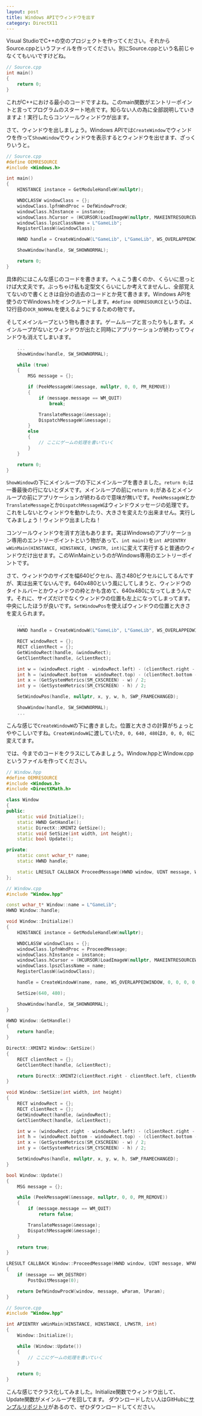 ```yaml
---
layout: post
title: Windows APIでウィンドウを出す
category: DirectX11
---
```


Visual StudioでC++の空のプロジェクトを作ってください。それからSource.cppというファイルを作ってください。別にSource.cppという名前じゃなくてもいいですけどね。

``` cpp
// Source.cpp
int main()
{
    return 0;
}
```

これがC++における最小のコードですよね。このmain関数がエントリーポイントと言ってプログラムのスタート地点です。知らない人の為に全部説明していきますよ！実行したらコンソールウィンドウが出ます。

さて、ウィンドウを出しましょう。Windows APIでは`CreateWindow`でウィンドウを作って`ShowWindow`でウィンドウを表示するとウィンドウを出せます、ざっくりいうと。

``` cpp
// Source.cpp
#define OEMRESOURCE
#include <Windows.h>

int main()
{
    HINSTANCE instance = GetModuleHandleW(nullptr);

    WNDCLASSW windowClass = {};
    windowClass.lpfnWndProc = DefWindowProcW;
    windowClass.hInstance = instance;
    windowClass.hCursor = (HCURSOR)LoadImageW(nullptr, MAKEINTRESOURCEW(OCR_NORMAL), IMAGE_CURSOR, 0, 0, LR_SHARED);
    windowClass.lpszClassName = L"GameLib";
    RegisterClassW(&windowClass);

    HWND handle = CreateWindowW(L"GameLib", L"GameLib", WS_OVERLAPPEDWINDOW, 0, 0, 640, 480, nullptr, nullptr, instance, nullptr);

    ShowWindow(handle, SW_SHOWNORMAL);

    return 0;
}
```

具体的にはこんな感じのコードを書きます。へぇこう書くのか、くらいに思っとけば大丈夫です。ぶっちゃけ私も定型文くらいにしか考えてませんし、全部覚えてないので書くときは自分の過去のコードとか見て書きます。Windows APIを使うのでWindows.hをインクルードします。`#define OEMRESOURCE`というのは、12行目の`OCR_NORMAL`を使えるようにするための物です。

そしてメインループという物も書きます。ゲームループと言ったりもします。メインループがないとウィンドウが出たと同時にアプリケーションが終わってウィンドウも消えてしまいます。

``` cpp
    ...
    ShowWindow(handle, SW_SHOWNORMAL);

    while (true)
    {
        MSG message = {};

        if (PeekMessageW(&message, nullptr, 0, 0, PM_REMOVE))
        {
            if (message.message == WM_QUIT)
                break;

            TranslateMessage(&message);
            DispatchMessageW(&message);
        }
        else
        {
            // ここにゲームの処理を書いていく
        }
    }

    return 0;
}
```

`ShowWindow`の下にメインループの下にメインループを書きました。`return 0;`は一番最後の行にないとダメです。メインループの前に`return 0;`があるとメインループの前にアプリケーションが終わるので意味が無いです。`PeekMessageW`とか`TranslateMessage`とか`DispatchMessageW`はウィンドウメッセージの処理です。これをしないとウィンドウを動かしたり、大きさを変えたり出来ません。実行してみましょう！ウィンドウ出ましたね！

コンソールウィンドウを消す方法もあります。実はWindowsのアプリケーション専用のエントリーポイントという物があって、`int main()`を`int APIENTRY wWinMain(HINSTANCE, HINSTANCE, LPWSTR, int)`に変えて実行すると普通のウィンドウだけ出せます。このWinMainというのがWindows専用のエントリーポイントです。

さて、ウィンドウのサイズを幅640ピクセル、高さ480ピクセルにしてるんですが、実は出来てないんです。640x480という風にしてしまうと、ウィンドウのタイトルバーとかウィンドウの枠とかも含めて、640x480になってしまうんです。それに、サイズだけでなくウィンドウの位置も左上になってしまってます。中央にしたほうが良いです。`SetWindowPos`を使えばウィンドウの位置と大きさを変えられます。

``` cpp
    ...
    HWND handle = CreateWindowW(L"GameLib", L"GameLib", WS_OVERLAPPEDWINDOW, 0, 0, 0, 0, nullptr, nullptr, instance, nullptr);

    RECT windowRect = {};
    RECT clientRect = {};
    GetWindowRect(handle, &windowRect);
    GetClientRect(handle, &clientRect);

    int w = (windowRect.right - windowRect.left) - (clientRect.right - clientRect.left) + 640;
    int h = (windowRect.bottom - windowRect.top) - (clientRect.bottom - clientRect.top) + 480;
    int x = (GetSystemMetrics(SM_CXSCREEN) - w) / 2;
    int y = (GetSystemMetrics(SM_CYSCREEN) - h) / 2;

    SetWindowPos(handle, nullptr, x, y, w, h, SWP_FRAMECHANGED);

    ShowWindow(handle, SW_SHOWNORMAL);
    ...
```

こんな感じで`CreateWindowW`の下に書きました。位置と大きさの計算がちょっとややこしいですね。`CreateWindowW`に渡していた`0, 0, 640, 480`は`0, 0, 0, 0`に変えてます。

では、今までのコードをクラスにしてみましょう。Window.hppとWindow.cppというファイルを作ってください。

``` cpp
// Window.hpp
#define OEMRESOURCE
#include <Windows.h>
#include <DirectXMath.h>

class Window
{
public:
    static void Initialize();
    static HWND GetHandle();
    static DirectX::XMINT2 GetSize();
    static void SetSize(int width, int height);
    static bool Update();

private:
    static const wchar_t* name;
    static HWND handle;

    static LRESULT CALLBACK ProceedMessage(HWND window, UINT message, WPARAM wParam, LPARAM lParam);
};
```

``` cpp
// Window.cpp
#include "Window.hpp"

const wchar_t* Window::name = L"GameLib";
HWND Window::handle;

void Window::Initialize()
{
    HINSTANCE instance = GetModuleHandleW(nullptr);

    WNDCLASSW windowClass = {};
    windowClass.lpfnWndProc = ProceedMessage;
    windowClass.hInstance = instance;
    windowClass.hCursor = (HCURSOR)LoadImageW(nullptr, MAKEINTRESOURCEW(OCR_NORMAL), IMAGE_CURSOR, 0, 0, LR_SHARED);
    windowClass.lpszClassName = name;
    RegisterClassW(&windowClass);

    handle = CreateWindowW(name, name, WS_OVERLAPPEDWINDOW, 0, 0, 0, 0, nullptr, nullptr, instance, nullptr);

    SetSize(640, 480);

    ShowWindow(handle, SW_SHOWNORMAL);
}

HWND Window::GetHandle()
{
    return handle;
}

DirectX::XMINT2 Window::GetSize()
{
    RECT clientRect = {};
    GetClientRect(handle, &clientRect);

    return DirectX::XMINT2(clientRect.right - clientRect.left, clientRect.bottom - clientRect.top);
}

void Window::SetSize(int width, int height)
{
    RECT windowRect = {};
    RECT clientRect = {};
    GetWindowRect(handle, &windowRect);
    GetClientRect(handle, &clientRect);

    int w = (windowRect.right - windowRect.left) - (clientRect.right - clientRect.left) + width;
    int h = (windowRect.bottom - windowRect.top) - (clientRect.bottom - clientRect.top) + height;
    int x = (GetSystemMetrics(SM_CXSCREEN) - w) / 2;
    int y = (GetSystemMetrics(SM_CYSCREEN) - h) / 2;

    SetWindowPos(handle, nullptr, x, y, w, h, SWP_FRAMECHANGED);
}

bool Window::Update()
{
    MSG message = {};

    while (PeekMessageW(&message, nullptr, 0, 0, PM_REMOVE))
    {
        if (message.message == WM_QUIT)
            return false;

        TranslateMessage(&message);
        DispatchMessageW(&message);
    }

    return true;
}

LRESULT CALLBACK Window::ProceedMessage(HWND window, UINT message, WPARAM wParam, LPARAM lParam)
{
    if (message == WM_DESTROY)
        PostQuitMessage(0);

    return DefWindowProcW(window, message, wParam, lParam);
}
```

``` cpp
// Source.cpp
#include "Window.hpp"

int APIENTRY wWinMain(HINSTANCE, HINSTANCE, LPWSTR, int)
{
    Window::Initialize();

    while (Window::Update())
    {
        // ここにゲームの処理を書いていく
    }

    return 0;
}
```

こんな感じでクラス化してみました。Initialize関数でウィンドウ出して、Update関数がメインループを回してます。
ダウンロードしたい人はGitHubに[サンプルリポジトリ](https://github.com/itukikikuti/DirectX11Sample)があるので、ぜひダウンロードしてください。
